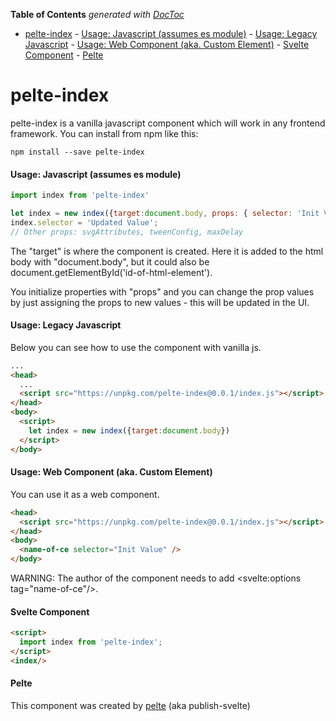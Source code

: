 <!-- START doctoc generated TOC please keep comment here to allow auto update -->
<!-- DON'T EDIT THIS SECTION, INSTEAD RE-RUN doctoc TO UPDATE -->
**Table of Contents**  *generated with [DocToc](https://github.com/thlorenz/doctoc)*

- [pelte-index](#pelte-index)
      - [Usage: Javascript (assumes es module)](#usage-javascript-assumes-es-module)
      - [Usage: Legacy Javascript](#usage-legacy-javascript)
      - [Usage: Web Component (aka. Custom Element)](#usage-web-component-aka-custom-element)
      - [Svelte Component](#svelte-component)
      - [Pelte](#pelte)

<!-- END doctoc generated TOC please keep comment here to allow auto update -->

# pelte-index
pelte-index is a vanilla javascript component which will work in any frontend framework. You can install from npm like this:

```text
npm install --save pelte-index
```

#### Usage: Javascript (assumes es module) 
```javascript
import index from 'pelte-index'

let index = new index({target:document.body, props: { selector: 'Init Value' });
index.selector = 'Updated Value'; 
// Other props: svgAttributes, tweenConfig, maxDelay
```

The "target" is where the component is created. Here it is added to the html body with "document.body", but it could also be document.getElementById('id-of-html-element'). 

You initialize properties with "props" and you can change the prop values by just assigning the props to new values - this will be updated in the UI. 

#### Usage: Legacy Javascript
Below you can see how to use the component with vanilla js.
```html
...
<head>
  ...
  <script src="https://unpkg.com/pelte-index@0.0.1/index.js"></script>
</head>
<body>
  <script>
    let index = new index({target:document.body})
  </script>
</body>
```

#### Usage: Web Component (aka. Custom Element)
You can use it as a web component.
```html
<head>
  <script src="https://unpkg.com/pelte-index@0.0.1/index.js"></script>
</head>
<body>
  <name-of-ce selector="Init Value" />    
</body>
```
WARNING: The author of the component needs to add <svelte:options tag="name-of-ce"/>.
#### Svelte Component
```html
<script>
  import index from 'pelte-index';
</script>
<index/>
```

#### Pelte
This component was created by [pelte](https://www.npmjs.com/package/publish-svelte) (aka publish-svelte)